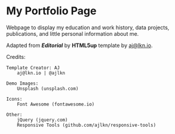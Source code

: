 # My Portfolio Page
Webpage to display my education and work history, data projects, publications, and little personal information about me. 

Adapted from ***Editorial*** by **HTML5up** template by aj@lkn.io. 

Credits:

    Template Creator: AJ
        aj@lkn.io | @ajlkn
	
    Demo Images:
		Unsplash (unsplash.com)

	Icons:
		Font Awesome (fontawesome.io)

	Other:
		jQuery (jquery.com)
		Responsive Tools (github.com/ajlkn/responsive-tools)
